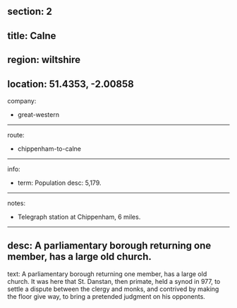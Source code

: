 section: 2
----
title: Calne
----
region: wiltshire
----
location: 51.4353, -2.00858
----
company:
- great-western
----
route:
- chippenham-to-calne
----
info:
- term: Population
  desc: 5,179.
----
notes:
- Telegraph station at Chippenham, 6 miles.
----
desc: A parliamentary borough returning one member, has a large old church.
----
text: A parliamentary borough returning one member, has a large old church. It was here that St. Danstan, then primate, held a synod in 977, to settle a dispute between the clergy and monks, and contrived by making the floor give way, to bring a pretended judgment on his opponents.
